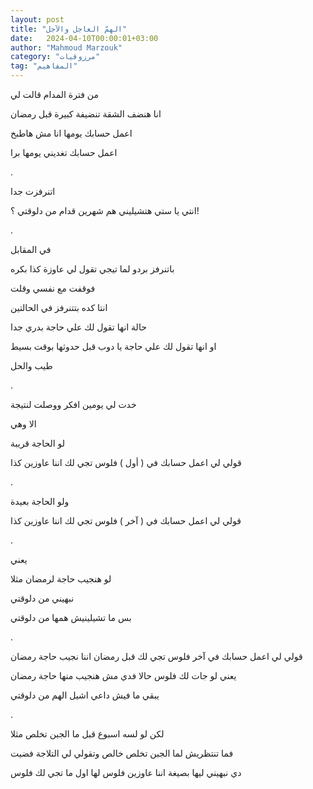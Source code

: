 ```yaml
---
layout: post
title: "الهمّ العاجل والآجل"
date:   2024-04-10T00:00:01+03:00
author: "Mahmoud Marzouk"
category: "مرزوقيات"
tag: "المفاهيم"
---
```



من فترة المدام قالت لي

انا هنضف الشقة تنضيفة كبيرة قبل رمضان

اعمل حسابك يومها انا مش هاطبخ

اعمل حسابك تغديني يومها برا

.

اتنرفزت جدا

انتي يا ستي هتشيليني هم شهرين قدام من دلوقتي ؟!

.

في المقابل

باتنرفز بردو لما تيجي تقول لي عاوزة كذا بكره

فوقفت مع نفسي وقلت

انتا كده بتتنرفز في الحالتين

حالة انها تقول لك علي حاجة بدري جدا

او انها تقول لك علي حاجة يا دوب قبل حدوثها بوقت
بسيط

طيب والحل

.

خدت لي يومين افكر ووصلت لنتيجة

الا وهي

لو الحاجة قريبة

قولي لي اعمل حسابك في ( أول ) فلوس تجي لك اننا عاوزين
كذا

.

ولو الحاجة بعيدة

قولي لي اعمل حسابك في ( آخر ) فلوس تجي لك اننا عاوزين
كذا

.

يعني

لو هنجيب حاجة لرمضان مثلا

نبهيني من دلوقتي

بس ما تشيلينيش همها من دلوقتي

.

قولي لي اعمل حسابك في آخر فلوس تجي لك قبل رمضان اننا
نجيب حاجة رمضان

يعني لو جات لك فلوس حالا فدي مش هنجيب منها حاجة
رمضان

يبقي ما فيش داعي اشيل الهم من دلوقتي

.

لكن لو لسه اسبوع قبل ما الجبن تخلص مثلا

فما تنتظريش لما الجبن تخلص خالص وتقولي لي التلاجة
فضيت

دي نبهيني ليها بصيغة اننا عاوزين فلوس لها اول ما تجي لك
فلوس
